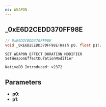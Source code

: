 ```yaml
---
ns: WEAPON
---
```

## _0xE6D2CEDD370FF98E

```c
// 0xE6D2CEDD370FF98E
void _0xE6D2CEDD370FF98E(Hash p0, float p1);
```

```
SET_WEAPON_EFFECT_DURATION_MODIFIER
SetWeaponEffectDurationModifier

NativeDB Introduced: v2372
```

## Parameters
* **p0**:
* **p1**:
